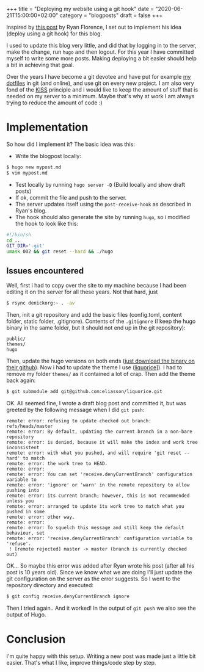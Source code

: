+++
title = "Deploying my website using a git hook"
date = "2020-06-21T15:00:00+02:00"
category = "blogposts"
draft = false
+++

Inspired by [this post](http://ryanflorence.com/deploying-websites-with-a-tiny-git-hook/) by Ryan Florence, I set out to implement his idea (deploy using a git hook) for this blog.

I used to update this blog very little, and did that by logging in to the server, make the change, run `hugo` and then logout. For this year I have committed myself to write some more posts. Making deploying a bit easier should help a bit in achieving that goal.

Over the years I have become a git devotee and have put for example [my dotfiles](https://github.com/apie/dotfiles) in git (and online), and use git on every new project. I am also very fond of the [KISS](https://en.wikipedia.org/wiki/KISS_principle) principle and i would like to keep the amount of stuff that is needed on my server to a minimum. Maybe that's why at work I am always trying to reduce the amount of code :)

# Implementation
So how did I implement it? The basic idea was this:
- Write the blogpost locally: 
```sh
$ hugo new mypost.md
$ vim mypost.md
```
- Test locally by running `hugo server -D` (Build locally and show draft posts)
- If ok, commit the file and push to the server.
- The server updates itself using the `post-receive-hook` as described in Ryan's blog.
- The hook should also generate the site by running `hugo`, so i modified the hook to look like this:
```sh
#!/bin/sh
cd ..
GIT_DIR='.git'
umask 002 && git reset --hard && ./hugo
```

## Issues encountered
Well, first i had to copy over the site to my machine because I had been editing it on the server for all these years. Not that hard, just
```sh
$ rsync denickorg:~ . -av
```
Then, init a git repository and add the basic files (config.toml, content folder, static folder, .gitignore). Contents of the `.gitignore` (I keep the hugo binary in the same folder, but it should not end up in the git repository):
```
public/
themes/
hugo
```
Then, update the hugo versions on both ends ([just download the binary on their github](https://github.com/gohugoio/hugo/releases)). Now i had to update the theme I use ([liquorice](https://github.com/eliasson/liquorice/)]). I had to remove my folder `themes/` as it contained a lot of crap. Then add the theme back again:
```sh
$ git submodule add git@github.com:eliasson/liquorice.git
```


OK. All seemed fine, I wrote a draft blog post and committed it, but was greeted by the following message when I did `git push`:
```
remote: error: refusing to update checked out branch: refs/heads/master
remote: error: By default, updating the current branch in a non-bare repository
remote: error: is denied, because it will make the index and work tree inconsistent
remote: error: with what you pushed, and will require 'git reset --hard' to match
remote: error: the work tree to HEAD.
remote: error:
remote: error: You can set 'receive.denyCurrentBranch' configuration variable to
remote: error: 'ignore' or 'warn' in the remote repository to allow pushing into
remote: error: its current branch; however, this is not recommended unless you
remote: error: arranged to update its work tree to match what you pushed in some
remote: error: other way.
remote: error:
remote: error: To squelch this message and still keep the default behaviour, set
remote: error: 'receive.denyCurrentBranch' configuration variable to 'refuse'.
 ! [remote rejected] master -> master (branch is currently checked out)
 ```

 OK... So maybe this error was added after Ryan wrote his post (after all his post is 10 years old). Since we know what we are doing I'll just update the git configuration on the server as the error suggests. So I went to the repository directory and executed:
 ```sh
 $ git config receive.denyCurrentBranch ignore
 ```
 Then I tried again.. And it worked! In the output of `git push` we also see the output of Hugo.

# Conclusion
I'm quite happy with this setup. Writing a new post was made just a little bit easier. That's what I like, improve things/code step by step.

